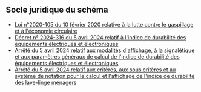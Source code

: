 <MenuSchema />

## Socle juridique du schéma
- [Loi n°2020-105 du 10 février 2020 relative à la lutte contre le gaspillage et à l'économie circulaire](https://www.legifrance.gouv.fr/loda/id/JORFTEXT000041553759)
- [Décret n° 2024-316 du 5 avril 2024 relatif à l'indice de durabilité des équipements électriques et électroniques](https://www.legifrance.gouv.fr/jorf/id/JORFTEXT000049375942)
- [Arrêté du 5 avril 2024 relatif aux modalités d'affichage, à la signalétique et aux paramètres généraux de calcul de l'indice de durabilité des équipements électriques et électroniques](https://www.legifrance.gouv.fr/jorf/id/JORFTEXT000049376179)
- [Arrêté du 5 avril 2024 relatif aux critères, aux sous critères et au système de notation pour le calcul et l'affichage de l'indice de durabilité des lave-linge ménagers](https://www.legifrance.gouv.fr/jorf/id/JORFTEXT000049376249)
